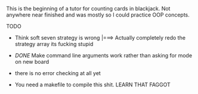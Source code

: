 This is the beginning of a tutor for counting cards in blackjack. Not anywhere near finished and was mostly so I could practice OOP concepts.

TODO
* Think soft seven strategy is wrong
	|===> Actually completely redo the strategy array its fucking stupid
* _DONE_ Make command line arguments work rather than asking for mode on new board
* there is no error checking at all yet

* You need a makefile to compile this shit. LEARN THAT FAGGOT


